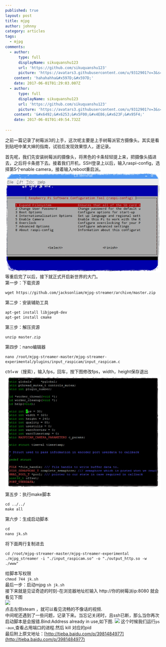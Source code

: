 ```yaml
---
published: true
layout: post
title: mjpg
author: johnny
category: articles
tags:
  - mjpg
comments:
  - author:
      type: full
      displayName: sikuquanshu123
      url: 'https://github.com/sikuquanshu123'
      picture: 'https://avatars3.githubusercontent.com/u/9312901?v=3&s=73'
    content: 'hahahahha&#x597D;&#x597D;'
    date: 2017-06-01T01:29:03.007Z
  - author:
      type: full
      displayName: sikuquanshu123
      url: 'https://github.com/sikuquanshu123'
      picture: 'https://avatars3.githubusercontent.com/u/9312901?v=3&s=73'
    content: '&#x6492;&#x6253;&#x5F00;&#x4E86;&#x623F;&#x95F4;'
    date: 2017-06-01T01:49:54.732Z

---
```


之前一篇记录了树莓派3的上手，这次呢主要是上手树莓派官方摄像头。其实是看到贴吧中某大婶的指南，试验后发现效果惊人，遂记录。
<!-- more -->
首先呢，我们先安装树莓派的摄像头，将黑色的卡条轻轻提上来，把摄像头插进去，之后将卡条摁下去。接着我们开机，SSH登录上以后，输入raspi-config，选择第5个enable camera，接着输入reboot重启派。  
 ![](/images/mjpg_1.png)  
等重启完了以后，接下就正式开启新世界的大门。  
第一步：下载资源  
```
wget https://github.com/jacksonliam/mjpg-streamer/archive/master.zip
```  
第二步：安装辅助工具  
```
apt-get install libjpeg8-dev  
apt-get install cmake
``` 
第三步：解压资源  
```
unzip master.zip
```  
第四步：nano编辑器  
```
nano /root/mjpg-streamer-master/mjpg-streamer-experimental/plugins/input_raspicam/input_raspicam.c
```   
ctrl+w（搜索），输入fps，回车，按下图修改fps，width，height保存退出  
![](/images/mjpg_2.png)  
第五步：执行make脚本  
```  
cd ../../  
make all  
```
第六步：生成启动脚本  
```
cd  
nano jk.sh  
```  
将下面两行复制进去  
```
cd /root/mjpg-streamer-master/mjpg-streamer-experimental  
./mjpg_streamer -i "./input_raspicam.so" -o "./output_http.so -w ./www"  
```  
给脚本写权限  
```chmod 744 jk.sh```  
最后一步：启动mjpg
```sh jk.sh```  
接下来就是见证奇迹的时刻-在浏览器地址栏输入 http://你的树莓派ip:8080 就会看见下图  
![](/images/mjpg_4.png)  
点击左侧steam ，就可以看见流畅的不像话的视频.  
中间呢还遇到了一些问题，记录下来。当忘记关闭时，且ssh已断，那么当你再次启动脚本是会报错.Bind:Address already in use,如下图.
![](/images/mjpg_5.png)
这个时候我们运行```ps -aux```,查看占用端口的进程.然后 kill 对应的pid  
最后附上原文地址：[http://tieba.baidu.com/p/3981484977](http://tieba.baidu.com/p/3981484977)


